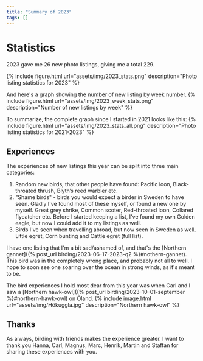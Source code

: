 ```yaml
---
title: "Summary of 2023"
tags: []
---
```

# Statistics
2023 gave me 26 new photo listings, giving me a total 229.

{% include figure.html url="assets/img/2023_stats.png" description="Photo listing statistics for 2023" %}

And here's a graph showing the number of new listing by week number.
{% include figure.html url="assets/img/2023_week_stats.png" description="Number of new listings by week" %}

To summarize, the complete graph since I started in 2021 looks like this:
{% include figure.html url="assets/img/2023_stats_all.png" description="Photo listing statistics for 2021-2023" %}

## Experiences
The experiences of new listings this year can be split into three main categories:
1. Random new birds, that other people have found: Pacific loon, Black-throated
   thrush, Blyth’s reed warbler etc.
2. "Shame birds" - birds you would expect a birder in Sweden to have seen.
   Gladly I've found most of these myself, or found a new one by myself. Great
   grey shrike, Common scoter, Red-throated loon, Collared flycatcher etc.
   Before I started keeping a list, I've found my own Golden eagle, but now I
   could add it to my listings as well.
3. Birds I've seen when travelling abroad, but now seen in Sweden as well.
   Little egret, Corn bunting and Cattle egret (full list).

I have one listing that I'm a bit sad/ashamed of, and that's the [Northern
gannet]({% post_url birding/2023-06-17-2023-q2 %}#nothern-gannet). This bird was in the
completely wrong place, and probably not all to well. I hope to soon see one
soaring over the ocean in strong winds, as it's meant to be.


The bird experiences I hold most dear from this year was when Carl and I saw a
[Northern hawk-owl]({% post_url birding/2023-10-01-september %}#northern-hawk-owl) on
Öland.
{% include image.html url="assets/img/Hökuggla.jpg" description="Northern hawk-owl" %}

## Thanks
As always, birding with friends makes the experience greater. I want to thank
you Hanna, Carl, Magnus, Marc, Henrik, Martin and Staffan for sharing these
experiences with you.
